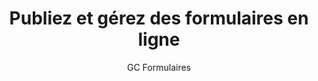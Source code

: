 ---
title: 'Publiez et gérez des formulaires en ligne'
subtitle: 'GC Formulaires'
translationKey: gc-forms
description: >-
    Recueillez des renseignements du public à l’aide de formulaires en ligne.

    Cet outil fait actuellement l’objet d’un projet pilote à petite échelle. Contactez-nous si vous souhaitez faire l’essai de l’outil dans votre service.
buttonText: 'Contactez-nous'
buttonAria: 'Contactez-nous'
url: ''
weight: 2  
---